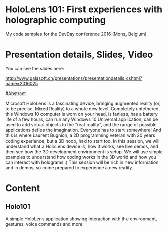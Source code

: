 # HoloLens 101: First experiences with holographic computing

My code samples for the DevDay conference 2016 (Mons, Belgium)

# Presentation details, Slides, Video

You can see the slides here:

http://www.galasoft.ch/presentations/presentationdetails.cshtml?name=2016025

#Abstract

Microsoft HoloLens is a fascinating device, bringing augmented reality (or, to be precise, Mixed Reality) to a whole new level. Completely untethered, this Windows 10 computer is worn on your head, is fanless, has a battery life of a few hours, can run any Windows 10 Universal application, can be used to add virtual objects to the "real reality", and the range of possible applications defies the imagination. Everyone has to start somewhere! And this is where Laurent Bugnion, a 2D programming veteran with 20 years coding experience, but a 3D noob, had to start too. In this session, we will understand what a HoloLens device is, how it works, see live demos, and then see how the 3D development environment is setup. We will use simple examples to understand how coding works in the 3D world and how you can interact with holograms :) This session will be rich in new information and in demos, so come prepared to experience a new reality.

# Content

## Holo101

A simple HoloLens application showing interaction with the environment, gestures, voice commands and more.

